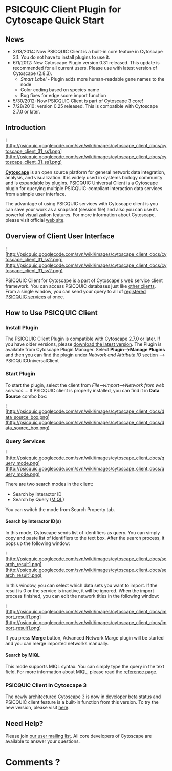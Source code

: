 # PSICQUIC Client Plugin for Cytoscape Quick Start #

## News ##
  * 3/13/2014: Now PSICQUIC Client is a built-in core feature in Cytoscape 3.1.  You do not have to install plugins to use it.
  * 6/1/2012: New Cytoscape Plugin version 0.31 released.  This update is recommended for all current users. Please use with latest version of Cytoscape (2.8.3).
    * _Smart Label_ - Plugin adds more human-readable gene names to the node
    * Color coding based on species name
    * Bug fixes for edge score import function
  * 5/30/2012: Now PSICQUIC Client is part of Cytoscape 3 core!
  * 7/28/2010: version 0.25 released.  This is compatible with Cytoscape 2.7.0 or later.

## Introduction ##
![http://psicquic.googlecode.com/svn/wiki/images/cytoscape_client_docs/cytoscape_client_31_ss1.png](http://psicquic.googlecode.com/svn/wiki/images/cytoscape_client_docs/cytoscape_client_31_ss1.png)

**[Cytoscape](http://www.cytoscape.org)** is an open source platform for general network data integration, analysis, and visualization.  It is widely used in systems biology community and  is expandable by plugins.  PSICQUIC Universal Client is a Cytoscape plugin for querying multiple PSICQUIC-compliant interaction data services from a simple user interface.

The advantage of using PSICQUIC services with Cytoscape client is you can save your work as a snapshot (session file) and also you can use its powerful visualization features.  For more information about Cytoscape, please visit official [web site](http://www.cytoscape.org).

## Overview of Client User Interface ##
![http://psicquic.googlecode.com/svn/wiki/images/cytoscape_client_docs/cytoscape_client_31_ss2.png](http://psicquic.googlecode.com/svn/wiki/images/cytoscape_client_docs/cytoscape_client_31_ss2.png)

PSICQUIC Client for Cytoscape is a part of Cytoscape's web service client framework.  You can access PSICQUIC databases just like [other clients](http://cytoscape.wodaklab.org/wiki/SampleWebServiceClients).  From a single window, you can send your query to all of [registered PSICQUIC services](http://www.ebi.ac.uk/Tools/webservices/psicquic/registry/registry?action=STATUS) at once.

## How to Use PSICQUIC Client ##

### Install Plugin ###
The PSICQUIC Client Plugin is compatible with Cytoscape 2.7.0 or later.  If you have older versions, please [download the latest version](http://www.cytoscape.org/).  The Plugin is available from Cytoscape Plugin Manager.  Select **Plugin-->Manage Plugins** and then you can find the plugin under _Network and Attribute IO_ section --> PSICQUICUniversalClient

### Start Plugin ###
To start the plugin, select the client from _File-->Import-->Network from web services..._.  If PSICQUIC client is properly installed, you can find it in **Data Source** combo box:

![http://psicquic.googlecode.com/svn/wiki/images/cytoscape_client_docs/data_source_box.png](http://psicquic.googlecode.com/svn/wiki/images/cytoscape_client_docs/data_source_box.png)

### Query Services ###

![http://psicquic.googlecode.com/svn/wiki/images/cytoscape_client_docs/query_mode.png](http://psicquic.googlecode.com/svn/wiki/images/cytoscape_client_docs/query_mode.png)

There are two search modes in the client:

  * Search by Interactor ID
  * Search by Query ([MIQL](MiqlReference.md))

You can switch the mode from Search Property tab.

#### Search by Interactor ID(s) ####
In this mode, Cytoscape sends list of identifiers as query.  You can simply copy and paste list of identifiers to the text box.  After the search process, it pops up the following window:

![http://psicquic.googlecode.com/svn/wiki/images/cytoscape_client_docs/search_result1.png](http://psicquic.googlecode.com/svn/wiki/images/cytoscape_client_docs/search_result1.png)

In this window, you can select which data sets you want to import.  If the result is 0 or the service is inactive, it will be ignored.  When the import process finished, you can edit the network titles in the following window:

![http://psicquic.googlecode.com/svn/wiki/images/cytoscape_client_docs/import_result1.png](http://psicquic.googlecode.com/svn/wiki/images/cytoscape_client_docs/import_result1.png)

If you press **Merge** button, Advanced Network Marge plugin will be started and you can merge imported networks manually.


#### Search by MIQL ####
This mode supports MIQL syntax.  You can simply type the query in the text field.  For more information about MIQL, please read the [reference page](MiqlReference.md).


### PSICQUIC Client in Cytoscape 3 ###
The newly architectured Cytoscape 3 is now in developer beta status and PSICQUIC client feature is a built-in function from this version.  To try the new version, please visit [here](http://www.cytoscape.org/documentation_cy3_dev.html).

## Need Help? ##
Please join [our user mailing list](https://groups.google.com/forum/?fromgroups#!forum/cytoscape-helpdesk).  All core developers of Cytoscape are available to answer your questions.

# Comments ? #